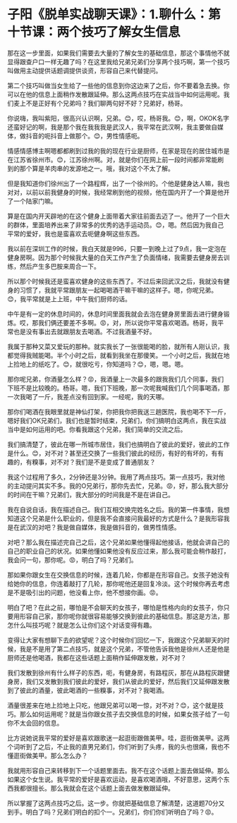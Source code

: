 # 子阳《脱单实战聊天课》：1.聊什么：第十节课：两个技巧了解女生信息

那在这一步里面，如果我们需要去大量的了解女生的基础信息，那这个事情他不就显得跟查户口一样无趣了吗？在这里我给兄弟兄弟们分享两个技巧啊，第一个技巧叫做用主动提供话题调提供谈资，形容自己来代替提问。

第二个技巧叫做当女生给了一些他的信息到你这边来了之后，你不要着急去换。你可以在他的信息上面稍作发散跟延伸。那么这两点技巧在实战当中如何运用呢。我们麦上不是正好有个兄弟吗？我们聊两句好不好？兄弟好，杨哥。

你说嗨，我叫紫阳，很高兴认识啊，兄弟。😊，哎，杨哥我。😊，啊，OKOK名字还蛮好记的啊，我是那个我在我我我是武汉人，我平常在武汉啊，我主要做自媒体，做抖音的呃抖音上做那个。😊，男性情感呃。

情感情感博主啊嗯都都刷到过我的我的现在行业是厨师，在家是现在的居住城市是在江苏省徐州市。😊，江苏徐州啊。对，就是你们在网上前一段时间都非常能刷到的那个算是羊肉串的发源地之一。哦，我对这个不太了解。

但是我知道你们徐州出了一个路程辉，出了一个徐州的。个他是健身达人嘛，我也对对，以前以前我健身的时候，我经常刷到他的视频，他在国内开了一个算是他开了一个陆家门嘛。

算是在国内开天辟地的在这个健身上面带着大家往前面去迈了一。他开了一个巨大的群体，里面培养出来了非常多的优秀的选手运动员。😊，嗯。然后因为我自己平常的爱好，我也是蛮喜欢去呃健身啊这些东西。

我以前在深圳工作的时候，我白天就是996，只要一到晚上过了9点，我一定泡在健身房啊。因为那个时候我大量的白天工作产生了负面情绪，我需要去健身房去训练，然后产生多巴胺来周合一下。

所以那个时候我还是蛮喜欢健身的这些东西了。不过后来回武汉之后，我就没有健身的习惯了，我就平常跟朋友一起喝喝酒干嘛干嘛的这样子。嗯，你呢兄弟。😊，我平常就是上上班，中午我们厨师的话。

中午是有一定的休息时间的，休息时间里面我就会去泡在健身房里面去进行健身锻炼。哎，那我们俩还要差不多啊。😡，对，所以说你平常喜欢喝酒。杨哥，我平常也是没有事出去就跟朋友去喝酒。不过我酒量不好。

我属于那种又菜又爱玩的那种。就实我长了一张很能喝的脸，就所有人刚认识，我都觉得我贼能喝。半个小时之后，就看到我坐在那傻笑。一个小时之后，我就在地上捡地上的纸吃了。😊，就很吃亏，你知道吗？😊，嗯，嗯。嗯。

那你呢兄弟，你酒量怎么样？😡，我酒量上一次最多的跟我我们几个同事，我们下班不是比较晚的。杨哥。嗯，我们下班晚，那一次呢我喊我们几个同事喝酒，那一次我喝了一斤，我差点没有回到家。一经呢，我的天哪。

那你们喝酒在我眼里就是神仙打架，你把我你把我送三趟医院，我也喝不下一斤，嗯好我们OK兄弟们，我们也是暂时结束，兄弟们，你们搞明白这两点，我在实战当中是如何运用的吧。你看我跟这个兄弟，我们简单的交流之后。

我们搞清楚了，彼此在哪一所城市居住，我们也搞明白了彼此的爱好，彼此的工作是什么。😊，对不对？甚至还交换了一些我们彼此的经历，有好的有坏的，有有趣的，有糗事，对不对？我们是不是变成了普通朋友？

我这个过程用了多久，2分钟还是3分钟。我用了两点技巧。第一点技巧，我对他的主动提问其实不多。我的O兄弟行，那你先去忙，兄弟。😡，好，那么我大部分的时间在干嘛？兄弟们，我大部分的时间我是不是在讲自己。

我在自说自话，我在描述自己。我们互相交换完姓名之后。我的第一件事情，我想知道这个兄弟是什么职业的，但是我不会直接问我最好的方式是什么？是我形容我是在武汉的对吧？我是做自媒体，我是做抖音的，做男性情感。

对吧？那么我在描述完自己之后，这个兄弟如果他懂得起他接话，他就会讲自己的自己的职业自己的状况。如果他懂如果他没有反应过来，那么我可能会稍作敲打，我会问一句，那你呢。😡，明白了吗？兄弟们。

那如果你跟女生在交换信息的时候，连着几轮，你都是在形容自己。女孩子她没有给她你的信息，你连着敲打了几轮，那你呢他还是回复冷淡。这个时候你再去考虑是不是吸引出的问题，他没看上你，他不想接你画。😡。

明白了吧？在此之前，哪怕是不会聊天的女孩子，哪怕是性格内向的女孩子，你只要用形容自己家，那你呢你就很容易能够交换到彼此的基础信息。那这是方法，那怎什么叫技巧呢？就是怎么让你们这个对话变得有趣。

变得让大家有想聊下去的欲望呢？这个时候你们回忆一下，我跟这个兄弟聊天的时候，我是不是用了第二点技巧，就是这个兄弟，不管他告诉我他是徐州人还是他是厨师还是他喝酒，我都在这些话题上面稍作延伸跟发散，对不对？

我们发散到徐州有什么样子的东西，呃，有健身房，有路程灰，那在从路程灰跟健身房，我们又发散到我们彼此的爱好，我们从彼此的爱好，然后我们又延伸跟发散到了彼此的酒量，彼此喝酒的一些糗事，对不对？我喝酒。

酒量很差来在地上捡地上只吃，他跟兄弟可以喝一惊，对不对？😊，这个就是技巧。那么如何运用呢？就是当你跟女孩子去交换信息的时候，如果女孩子给了一句你不太会回的信息。

比方说她说我平常的爱好是喜欢跟歌迷一起逛街跟做美甲。哇，逛街做美甲。这两个词听到了之后，不止我的直男兄弟们，你们听到了头疼，我的头也很痛，我也不懂逛街做美甲。那么怎么办？

我就用形容自己来转移到下一个话题里面去。我不在这个话题上面去做延伸。那么如果这个女生说。我平常的爱好是喜欢运动，是喜欢喝酒哦，不好意思，这两个东西我都很擅长。那么我就会在这个话题上面去做发散跟延伸。

所以掌握了这两点技巧之后。这一步。你就把基础信息了解清楚，这道题70分又到手。明白了吗？兄弟们明白的扣个一。兄弟们，你们你们听明白了吗？😡。

